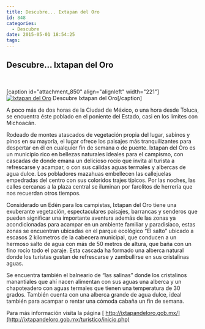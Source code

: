 ```yaml
---
title: Descubre... Ixtapan del Oro
id: 848
categories:
  - Descubre
date: 2015-05-01 18:54:25
tags:
---
```


## Descubre... Ixtapan del Oro

&nbsp;

[caption id="attachment_850" align="alignleft" width="221"][![Ixtapan del Oro](http://www.laredsemanario.com/wp-content/uploads/2015/05/ixtapan_del_oro_num031.jpg)](http://www.laredsemanario.com/wp-content/uploads/2015/05/ixtapan_del_oro_num031.jpg) Descubre Ixtapan del Oro[/caption]

A poco más de dos horas de la Ciudad de México, o una hora desde Toluca, se encuentra éste poblado en el poniente del Estado, casi en los límites con Michoacán.

Rodeado de montes atascados de vegetación propia del lugar, sabinos y pinos en su mayoría, el lugar ofrece los paisajes más tranquilizantes para despertar en él en cualquier fin de semana o de puente. Ixtapan del Oro es un municipio rico en bellezas naturales ideales para el campismo, con cascadas de donde emana un delicioso rocío que invita al turista a refrescarse y acampar, o con sus cálidas aguas termales y albercas de agua dulce. Los pobladores mazahuas embellecen las callejuelas empedradas del centro con sus coloridos trajes típicos. Por las noches, las calles cercanas a la plaza central se iluminan por farolitos de herrería que nos recuerdan otros tiempos.

Considerado un Edén para los campistas, Ixtapan del Oro tiene una exuberante vegetación, espectaculares paisajes, barrancas y senderos que pueden significar una importante aventura además de las zonas ya acondicionadas para acampar en un ambiente familiar y paradisiaco, estas zonas se encuentran ubicadas en el parque ecológico “El salto” ubicado a escasos 2 kilometros de la cabecera municipal, que conducen a un hermoso salto de agua con más de 50 metros de altura, que baña con un fino rocío todo el paraje. Esta cascada ha formado una alberca natural donde los turistas gustan de refrescarse y zambullirse en sus cristalinas aguas.

Se encuentra también el balneario de “las salinas” donde los cristalinos manantiales que ahí nacen alimentan con sus aguas una alberca y un chapoteadero con aguas termales que tienen una temperatura de 30 grados. También cuenta con una alberca grande de agua dulce, ideal también para acampar o rentar una cómoda cabaña un fin de semana.

Para más información visita la página
[ http://ixtapandeloro.gob.mx/](http://ixtapandeloro.gob.mx/turistico/inicio.php)
